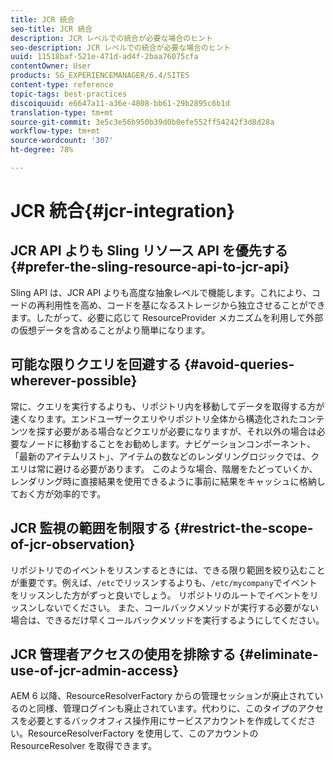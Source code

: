 ```yaml
---
title: JCR 統合
seo-title: JCR 統合
description: JCR レベルでの統合が必要な場合のヒント
seo-description: JCR レベルでの統合が必要な場合のヒント
uuid: 11518baf-521e-471d-ad4f-2baa76075cfa
contentOwner: User
products: SG_EXPERIENCEMANAGER/6.4/SITES
content-type: reference
topic-tags: best-practices
discoiquuid: e6647a11-a36e-4808-bb61-29b2895c6b1d
translation-type: tm+mt
source-git-commit: 3e5c3e56b950b39d0b0efe552ff54242f3d8d28a
workflow-type: tm+mt
source-wordcount: '307'
ht-degree: 78%

---
```



# JCR 統合{#jcr-integration}

## JCR API よりも Sling リソース API を優先する {#prefer-the-sling-resource-api-to-jcr-api}

Sling API は、JCR API よりも高度な抽象レベルで機能します。これにより、コードの再利用性を高め、コードを基になるストレージから独立させることができます。したがって、必要に応じて ResourceProvider メカニズムを利用して外部の仮想データを含めることがより簡単になります。

## 可能な限りクエリを回避する  {#avoid-queries-wherever-possible}

常に、クエリを実行するよりも、リポジトリ内を移動してデータを取得する方が速くなります。エンドユーザークエリやリポジトリ全体から構造化されたコンテンツを探す必要がある場合などクエリが必要になりますが、それ以外の場合は必要なノードに移動することをお勧めします。ナビゲーションコンポーネント、「最新のアイテムリスト」、アイテムの数などのレンダリングロジックでは、クエリは常に避ける必要があります。 このような場合、階層をたどっていくか、レンダリング時に直接結果を使用できるように事前に結果をキャッシュに格納しておく方が効率的です。

## JCR 監視の範囲を制限する  {#restrict-the-scope-of-jcr-observation}

リポジトリでのイベントをリスンするときには、できる限り範囲を絞り込むことが重要です。例えば、`/etc`でリッスンするよりも、`/etc/mycompany`でイベントをリッスンした方がずっと良いでしょう。 リポジトリのルートでイベントをリッスンしないでください。 また、コールバックメソッドが実行する必要がない場合は、できるだけ早くコールバックメソッドを実行するようにしてください。

## JCR 管理者アクセスの使用を排除する {#eliminate-use-of-jcr-admin-access}

AEM 6 以降、ResourceResolverFactory からの管理セッションが廃止されているのと同様、管理ログインも廃止されています。代わりに、このタイプのアクセスを必要とするバックオフィス操作用にサービスアカウントを作成してください。ResourceResolverFactory を使用して、このアカウントの ResourceResolver を取得できます。
